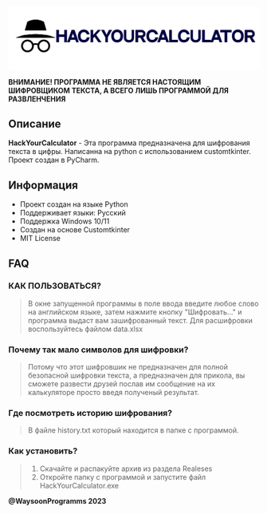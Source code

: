 <p align="center">
  <picture>
    <source media="(prefers-color-scheme: dark)" srcset="./resources/banner.png">
    <img src="./resources/banner.png">
  </picture>
</p>


**ВНИМАНИЕ! ПРОГРАММА НЕ ЯВЛЯЕТСЯ НАСТОЯЩИМ ШИФРОВЩИКОМ ТЕКСТА, А ВСЕГО ЛИШЬ ПРОГРАММОЙ ДЛЯ РАЗВЛЕНЧЕНИЯ**

## Описание
**HackYourCalculator** - Эта программа предназначена для шифрования текста в цифры. Написанна на python с использованием customtkinter. Проект создан в PyCharm.


## Информация
- Проект создан на языке Python
- Поддерживает языки: Русский
- Поддержка Windows 10/11
- Создан на основе Customtkinter
- MIT License

## FAQ
### КАК ПОЛЬЗОВАТЬСЯ?
> В окне запущенной программы в поле ввода введите
любое слово на английском языке, затем нажмите
кнопку "Шифровать..." и программа выдаст вам зашифрованный
текст. Для расшифровки воспользуйтесь файлом data.xlsx

### Почему так мало символов для шифровки?
> Потому что этот шифровшик не предназначен для
   полной безопасной шифровки текста, а предназначен
   для прикола, вы сможете развести друзей послав им
   сообщение на их калькуляторе просто введя полученый
   результат.
   
### Где посмотреть историю шифрования?
> В файле history.txt который находится в папке с программой.

### Как установить?
> 1) Cкачайте и распакуйте архив из раздела Realeses
> 2) Откройте папку с программой и запустите файл HackYourCalculator.exe


**@WaysoonProgramms 2023**
